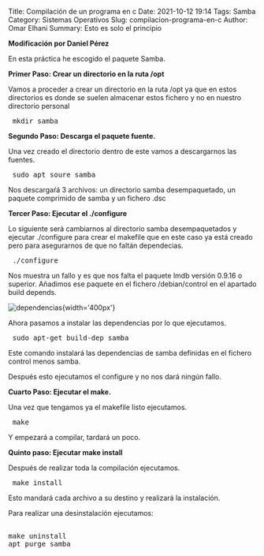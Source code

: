 Title: Compilación de un programa en c
Date: 2021-10-12 19:14
Tags: Samba
Category: Sistemas Operativos
Slug: compilacion-programa-en-c
Author: Omar Elhani
Summary: Esto es solo el principio

**Modificación por Daniel Pérez**


En esta práctica he escogido el paquete Samba.

**Primer Paso: Crear un directorio en la ruta /opt**

Vamos a proceder a crear un directorio en la ruta /opt ya que en estos directorios es donde se suelen almacenar estos fichero y no en nuestro directorio personal

<pre> mkdir samba </pre>

**Segundo Paso: Descarga el paquete fuente.**

Una vez creado el directorio dentro de este vamos a descargarnos las fuentes.

<pre> sudo apt soure samba </pre>

Nos descargaŕá 3 archivos: un directorio samba desempaquetado, un paquete comprimido de samba y un fichero .dsc

**Tercer Paso: Ejecutar el ./configure**

Lo siguiente será cambiarnos al directorio samba desempaquetados y ejecutar ./configure para crear el makefile que en este caso ya está creado pero para asegurarnos de que no faltán dependecias.

<pre> ./configure </pre>

Nos muestra un fallo y es que nos falta el paquete lmdb versión 0.9.16 o superior. Añadimos ese paquete en el fichero /debian/control en el apartado build depends.

![dependencias](/images/dependecias.png){width='400px'}

Ahora pasamos a instalar las dependencias por lo que ejecutamos.
<pre> sudo apt-get build-dep samba </pre>

Este comando instalará las dependencias de samba definidas en el fichero control menos samba.

Después esto ejecutamos el configure y no nos dará ningún fallo.

**Cuarto Paso: Ejecutar el make.**

Una vez que tengamos ya el makefile listo ejecutamos.
<pre> make </pre>
Y empezará a compilar, tardará un poco.

**Quinto paso: Ejecutar make install**

Después de realizar toda la compilación ejecutamos.
<pre> make install </pre>
Esto mandará cada archivo a su destino y realizará la instalación.
  
Para realizar una desinstalación ejecutamos:

<pre> 
make uninstall
apt purge samba 
</pre>
